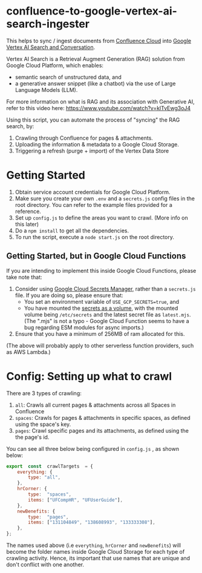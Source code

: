 
# confluence-to-google-vertex-ai-search-ingester
 
This helps to sync / ingest documents from [Confluence Cloud](https://support.atlassian.com/confluence-cloud/docs/what-is-confluence-cloud/) into [Google Vertex AI Search and Conversation](https://cloud.google.com/vertex-ai-search-and-conversation?hl=en).  

Vertex AI Search is a Retrieval Augment Generation (RAG) solution from Google Cloud Platform, which enables:
-  semantic search of unstructured data, and
- a generative answer snippet (like a chatbot) via the use of Large Language Models (LLM).

For more information on what is RAG and its association with Generative AI, refer to this video here: https://www.youtube.com/watch?v=klTvEwg3oJ4

Using this script, you can automate the process of "syncing" the RAG search, by:
1. Crawling through Confluence for pages & attachments.
2. Uploading the information & metadata to a Google Cloud Storage.
3. Triggering a refresh (purge + import) of the Vertex Data Store

# Getting Started
1. Obtain service account credentials for Google Cloud Platform.
2. Make sure you create your own `.env` and a `secrets.js` config files in the root directory. You can refer to the example files provided for a reference.
3. Set up `config.js` to define the areas you want to crawl. (More info on this later)
4. Do a `npm install` to get all the dependencies.
5. To run the script, execute a `node start.js` on the root directory.

## Getting Started, but in Google Cloud Functions

If you are intending to implement this inside Google Cloud Functions, please take note that:
1. Consider using [Google Cloud Secrets Manager,](https://cloud.google.com/security/products/secret-manager) rather than a `secrets.js` file. If you are doing so, please ensure that: 
	- You set an environment variable of `USE_GCP_SECRETS=true`, and 
	- You have mounted the [secrets as a volume](https://cloud.google.com/functions/docs/configuring/secrets#mounting_the_secret_as_a_volume), with the mounted volume being `/etc/secrets`  and the latest secret file as `latest.mjs`.  (The ".mjs" is not a typo - Google Cloud Function seems to have a bug regarding ESM modules for async imports.)
2. Ensure that you have a minimum of 256MB of ram allocated for this.

(The above will probably apply to other serverless function providers, such as AWS Lambda.)

# Config: Setting up what to crawl

There are 3 types of crawling:
1. `all`: Crawls all current pages & attachments across all Spaces in Confluence
2. `spaces`: Crawls for pages & attachments in specific spaces, as defined using the space's key.
3. `pages`: Crawl specific pages and its attachments, as defined using the the page's id.

You can see all three below being configured in `config.js` , as shown below:

```js
export  const  crawlTargets  = {
	everything: {
		type: "all",
	},
	hrCorner: {
		type:  "spaces",
		items: ["UFCompHR", "UFUserGuide"],
	},
	newBenefits: {
		type:  "pages",
		items: ["131104849", "138608993", "133333308"],
	},
};
```

The names used above (i.e `everything`, `hrCorner` and `newBenefits`) will become the folder names inside Google Cloud Storage for each type of crawling activity. Hence, its important that use names that are unique and don't conflict with one another.
